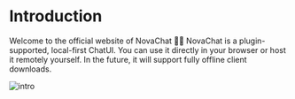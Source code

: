 # Introduction

Welcome to the official website of NovaChat 👏🏻
NovaChat is a plugin-supported, local-first ChatUI. You can use it directly in your browser or host it remotely yourself. In the future, it will support fully offline client downloads.

![intro](/images/intro-1.png)
